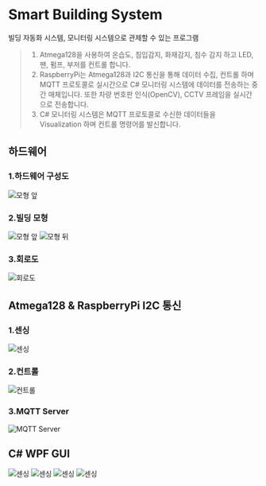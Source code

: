 # Smart Building System

빌딩 자동화 시스템, 모니터링 시스템으로 관제할 수 있는 프로그램
> 1. Atmega128을 사용하여 온습도, 침입감지, 화재감지, 침수 감지 하고 LED, 팬, 펌프, 부저를 컨트롤 합니다.
> 2. RaspberryPi는 Atmega128과 I2C 통신을 통해 데이터 수집, 컨트롤 하며 MQTT 프로토콜로 실시간으로 C# 모니터링 시스템에 데이터를 전송하는 중간 매체입니다.
>    또한 차량 번호판 인식(OpenCV), CCTV 프레임을 실시간으로 전송합니다.
> 3. C# 모니터링 시스템은 MQTT 프로토콜로 수신한 데이터들을 Visualization 하며 컨트롤 명령어를 발신합니다.


## 하드웨어
### 1.하드웨어 구성도
![모형 앞](/readmeFile/SmartBuilding_diagram.png)
### 2.빌딩 모형
![모형 앞](/readmeFile/SmartBuilding_Front.png) ![모형 뒤](/readmeFile/SmartBuilding_Back.png) 
### 3.회로도
![회로도](/readmeFile/SmartBuilding_Circuit.png)


## Atmega128 & RaspberryPi I2C 통신
### 1.센싱
![센싱](/readmeFile/SmartBuilding_i2c_Sensing.png) 
### 2.컨트롤
![컨트롤](/readmeFile/SmartBuilding_i2c_Control.png)
### 3.MQTT Server
![MQTT Server](/readmeFile/SmartBuilding_MQTT_Server.png)

## C# WPF GUI

![센싱](/readmeFile/SmartBuilding_GUI_1.png) 
![센싱](/readmeFile/SmartBuilding_GUI_2.png) 
![센싱](/readmeFile/SmartBuilding_GUI_3.png) 
![센싱](/readmeFile/SmartBuilding_GUI_4.png) 











